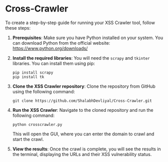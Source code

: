 # Cross-Crawler




To create a step-by-step guide for running your XSS Crawler tool, follow these steps:

1. **Prerequisites**: Make sure you have Python installed on your system. You can download Python from the official website: <https://www.python.org/downloads/>

2. **Install the required libraries**: You will need the `scrapy` and `tkinter` libraries. You can install them using pip:

   ```
   pip install scrapy
   pip install tk
   ```

3. **Clone the XSS Crawler repository**: Clone the repository from GitHub using the following command:

   ```
   git clone https://github.com/ShalabhDevliyal/Cross-Crawler.git
   ```

4. **Run the XSS Crawler**: Navigate to the cloned repository and run the following command:

   ```
   python crosscrawler.py
   ```

   This will open the GUI, where you can enter the domain to crawl and start the crawl.

5. **View the results**: Once the crawl is complete, you will see the results in the terminal, displaying the URLs and their XSS vulnerability status.



